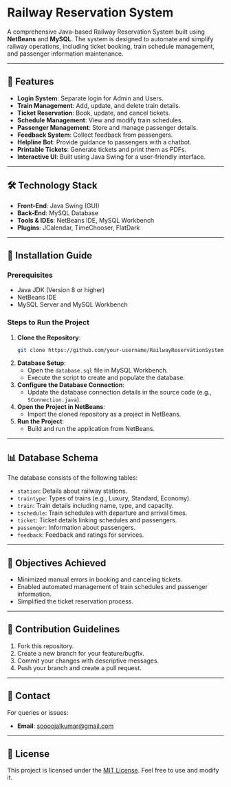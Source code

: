 
# Railway Reservation System

A comprehensive Java-based Railway Reservation System built using **NetBeans** and **MySQL**. The system is designed to automate and simplify railway operations, including ticket booking, train schedule management, and passenger information maintenance.

---

## 🚀 Features

- **Login System**: Separate login for Admin and Users.
- **Train Management**: Add, update, and delete train details.
- **Ticket Reservation**: Book, update, and cancel tickets.
- **Schedule Management**: View and modify train schedules.
- **Passenger Management**: Store and manage passenger details.
- **Feedback System**: Collect feedback from passengers.
- **Helpline Bot**: Provide guidance to passengers with a chatbot.
- **Printable Tickets**: Generate tickets and print them as PDFs.
- **Interactive UI**: Built using Java Swing for a user-friendly interface.

---

## 🛠️ Technology Stack

- **Front-End**: Java Swing (GUI)
- **Back-End**: MySQL Database
- **Tools & IDEs**: NetBeans IDE, MySQL Workbench
- **Plugins**: JCalendar, TimeChooser, FlatDark

---

## 📝 Installation Guide

### Prerequisites
- Java JDK (Version 8 or higher)
- NetBeans IDE
- MySQL Server and MySQL Workbench

### Steps to Run the Project
1. **Clone the Repository**:
   ```bash
   git clone https://github.com/your-username/RailwayReservationSystem.git
   ```
2. **Database Setup**:
   - Open the `database.sql` file in MySQL Workbench.
   - Execute the script to create and populate the database.
3. **Configure the Database Connection**:
   - Update the database connection details in the source code (e.g., `SConnection.java`).
4. **Open the Project in NetBeans**:
   - Import the cloned repository as a project in NetBeans.
5. **Run the Project**:
   - Build and run the application from NetBeans.

---

## 📊 Database Schema

The database consists of the following tables:
- `station`: Details about railway stations.
- `traintype`: Types of trains (e.g., Luxury, Standard, Economy).
- `train`: Train details including name, type, and capacity.
- `tschedule`: Train schedules with departure and arrival times.
- `ticket`: Ticket details linking schedules and passengers.
- `passenger`: Information about passengers.
- `feedback`: Feedback and ratings for services.

---

## 🎯 Objectives Achieved

- Minimized manual errors in booking and canceling tickets.
- Enabled automated management of train schedules and passenger information.
- Simplified the ticket reservation process.

---

## 🤝 Contribution Guidelines

1. Fork this repository.
2. Create a new branch for your feature/bugfix.
3. Commit your changes with descriptive messages.
4. Push your branch and create a pull request.


---

## 📧 Contact

For queries or issues:
- **Email**: soooojalkumar@gmail.com

---

## 📝 License

This project is licensed under the [MIT License](LICENSE). Feel free to use and modify it.
